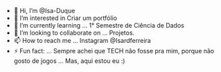- 👋 Hi, I’m @Isa-Duque
- 👀 I’m interested in Criar um portfólio
- 🌱 I’m currently learning ... 1° Semestre de Ciência de Dados
- 💞️ I’m looking to collaborate on ... Projetos. 
- 📫 How to reach me ... Instagram @Isardferreira
- ⚡ Fun fact: ... Sempre achei que TECH não fosse pra mim, porque não gosto de jogos ... Mas, aqui estou eu :) 

<!---
Isa-Duque/Isa-Duque is a ✨ special ✨ repository because its `README.md` (this file) appears on your GitHub profile.
You can click the Preview link to take a look at your changes.
--->
